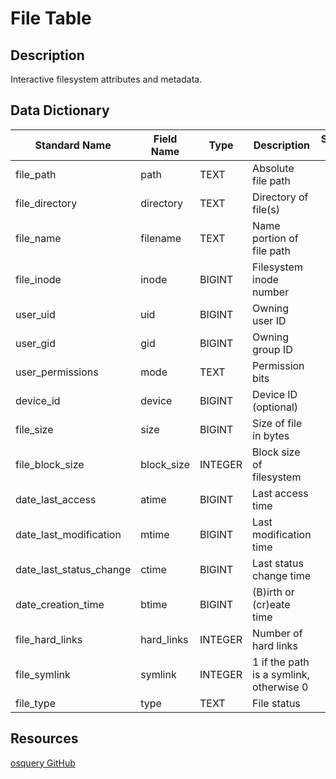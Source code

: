 # File Table

## Description
Interactive filesystem attributes and metadata.

## Data Dictionary
|Standard Name|Field Name|Type|Description|Sample Value|
|---|---|---|---|---|
|file_path|path|TEXT|Absolute file path||
|file_directory|directory|TEXT|Directory of file(s)||
|file_name|filename|TEXT|Name portion of file path||
|file_inode|inode|BIGINT|Filesystem inode number||
|user_uid|uid|BIGINT|Owning user ID||
|user_gid|gid|BIGINT|Owning group ID||
|user_permissions|mode|TEXT|Permission bits||
|device_id|device|BIGINT|Device ID (optional)||
|file_size|size|BIGINT|Size of file in bytes||
|file_block_size|block_size|INTEGER|Block size of filesystem||
|date_last_access|atime|BIGINT|Last access time||
|date_last_modification|mtime|BIGINT|Last modification time||
|date_last_status_change|ctime|BIGINT|Last status change time||
|date_creation_time|btime|BIGINT|(B)irth or (cr)eate time||
|file_hard_links|hard_links|INTEGER|Number of hard links||
|file_symlink|symlink|INTEGER|1 if the path is a symlink, otherwise 0||
|file_type|type|TEXT|File status||

## Resources
[osquery GitHub](https://github.com/facebook/osquery/blob/master/specs/utility/file.table)
